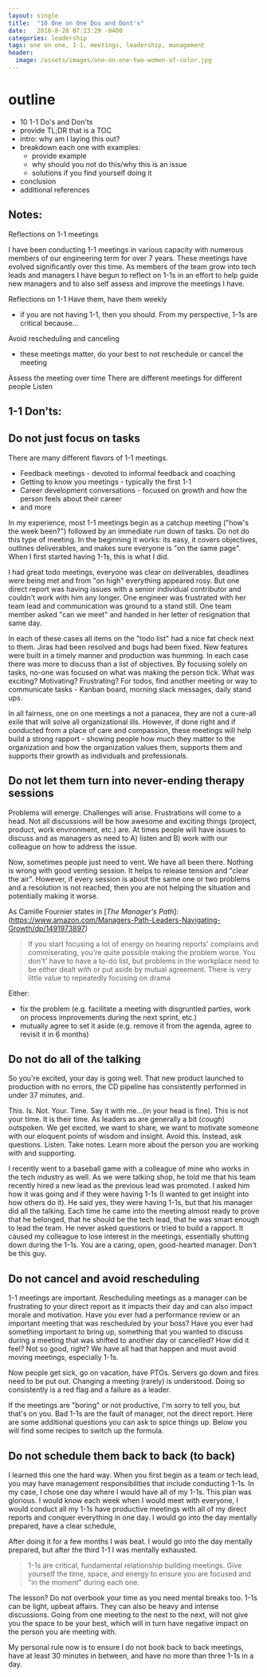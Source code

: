 ```yaml
---
layout: single
title:  "10 One on One Dos and Dont's"
date:   2018-8-28 07:23:29 -0400
categories: leadership
tags: one on one, 1-1, meetings, leadership, management
header:
  image: /assets/images/one-on-one-two-women-of-color.jpg
---
```


# outline
- 10 1-1 Do's and Don'ts
- provide TL;DR that is a TOC
- intro: why am I laying this out?
- breakdown each one with examples:
  - provide example
  - why should you not do this/why this is an issue
  - solutions if you find yourself doing it
- conclusion
- additional references

## Notes:
Reflections on 1-1 meetings

I have been conducting 1-1 meetings in various capacity with numerous members of our engineering term for over 7 years. These meetings have evolved significantly over this time. As members of the team grow into tech leads and managers I have begun to reflect on 1-1s in an effort to help guide new managers and to also self assess and improve the meetings I have.

Reflections on 1-1
Have them, have them weekly
- if you are not having 1-1, then you should. From my perspective, 1-1s are critical because...


Avoid rescheduling and canceling
- these meetings matter, do your best to not reschedule or cancel the meeting

Assess the meeting over time
There are different meetings for different people
Listen

## 1-1 Don'ts:

## Do not just focus on tasks
There are many different flavors of 1-1 meetings.  
- Feedback meetings - devoted to informal feedback and coaching
- Getting to know you meetings - typically the first 1-1
- Career development conversations - focused on growth and how the person feels about their career
- and more

In my experience, most 1-1 meetings begin as a catchup meeting ("how's the week been?") followed by an immediate run down of tasks.  Do not do this type of meeting.  In the beginning it works: its easy, it covers objectives, outlines deliverables, and makes sure everyone is "on the same page".  When I first started having 1-1s, this is what I did.  

I had great todo meetings, everyone was clear on deliverables, deadlines were being met and from "on high" everything appeared rosy.  But one direct report was having issues with a senior individual contributor and couldn't work with him any longer.  One engineer was frustrated with her team lead and communication was ground to a stand still.  One team member asked "can we meet" and handed in her letter of resignation that same day.

In each of these cases all items on the "todo list" had a nice fat check next to them.  Jiras had been resolved and bugs had been fixed.  New features were built in a timely manner and production was humming.  In each case there was more to discuss than a list of objectives. By focusing solely on tasks, no-one was focused on what was making the person tick.  What was exciting? Motivating? Frustrating?  For todos, find another meeting or way to communicate tasks - Kanban board, morning slack messages, daily stand ups.

In all fairness, one on one meetings a not a panacea, they are not a cure-all exile that will solve all organizational ills.  However, if done right and if conducted from a place of care and compassion, these meetings will help build a strong rapport - showing people how much they matter to the organization and how the organization values them, supports them and supports their growth as individuals and professionals.  

## Do not let them turn into never-ending therapy sessions
Problems will emerge.  Challenges will arise.  Frustrations will come to a head.  Not all discussions will be how awesome and exciting things (project, product, work environment, etc.) are.  At times people will have issues to discuss and as managers as need to A) listen and B) work with our colleague on how to address the issue.

Now, sometimes people just need to vent.  We have all been there.  Nothing is wrong with good venting session.  It helps to release tension and "clear the air". However, if every session is about the same one or two problems and a resolution is not reached, then you are not helping the situation and potentially making it worse.

As Camille Fournier states in [_The Manager's Path_]:(https://www.amazon.com/Managers-Path-Leaders-Navigating-Growth/dp/1491973897)
> If you start focusing a lot of energy on hearing reports' complains and commiserating, you're quite possible making the problem worse.  You don't' have to have a to-do list, but problems in the workplace need to be either dealt with or put aside by mutual agreement.  There is very little value to repeatedly focusing on drama

Either:
- fix the problem (e.g. facilitate a meeting with disgruntled parties, work on process improvements during the next sprint, etc.)
- mutually agree to set it aside (e.g. remove it from the agenda, agree to revisit it in 6 months)

## Do not do all of the talking
So you're excited, your day is going well.  That new product launched to production with no errors, the CD pipeline has consistently performed in under 37 minutes, and.

This.  Is.  Not.  Your.  Time.  Say it with me...(in your head is fine).  This is not your time.  It is their time.  As leaders as are generally a bit (*cough*) outspoken.  We get excited, we want to share, we want to motivate someone with our eloquent points of wisdom and insight.  Avoid this.  Instead, ask questions.  Listen.  Take notes.  Learn more about the person you are working with and supporting.

I recently went to a baseball game with a colleague of mine who works in the tech industry as well.  As we were talking shop, he told me that his team recently hired a new lead as the previous lead was promoted.  I asked him how it was going and if they were having 1-1s (I wanted to get insight into how others do it).  He said yes, they were having 1-1s, but that his manager did all the talking.  Each time he came into the meeting almost ready to prove that he belonged, that he should be the tech lead, that he was smart enough to lead the team.  He never asked questions or tried to build a rapport.  It caused my colleague to lose interest in the meetings, essentially shutting down during the 1-1s. You are a caring, open, good-hearted manager.  Don't be this guy.


## Do not cancel and avoid rescheduling
1-1 meetings are important.  Rescheduling meetings as a manager can be frustrating to your direct report as it impacts their day and can also impact morale and motivation.  Have you ever had a performance review or an important meeting that was rescheduled by your boss?  Have you ever had something important to bring up, something that you wanted to discuss during a meeting that was shifted to another day or cancelled?  How did it feel? Not so good, right? We have all had that happen and must avoid moving meetings, especially 1-1s.  

Now people get sick, go on vacation, have PTOs.  Servers go down and fires need to be put out.  Changing a meeting (rarely) is understood.  Doing so consistently is a red flag and a failure as a leader.

If the meetings are "boring" or not productive, I'm sorry to tell you, but that's on you.  Bad 1-1s are the fault of manager, not the direct report.  Here are some additional questions you can ask to spice things up.  Below you will find some recipes to switch up the formula.

## Do not schedule them back to back (to back)
I learned this one the hard way.  When you first begin as a team or tech lead, you may have management responsibilities that include conducting 1-1s. In my case, I chose one day where I would have all of my 1-1s.  This plan was glorious.  I would know each week when I would meet with everyone, I would conduct all my 1-1s have productive meetings with all of my direct reports and conquer everything in one day.  I would go into the day mentally prepared, have a clear schedule,

After doing it for a few months I was beat.  I would go into the day mentally prepared, but after the third 1-1 I was mentally exhausted.

> 1-1s are critical, fundamental relationship building meetings.  Give yourself the time, space, and energy to ensure you are focused and "in the moment" during each one.

The lesson? Do not overbook your time as you need mental breaks too.  1-1s can be light, upbeat affairs.  They can also be heavy and intense discussions.  Going from one meeting to the next to the next, will not give you the space to be your best, which will in turn have negative impact on the person you are meeting with.

My personal rule now is to ensure I do not book back to back meetings, have at least 30 minutes in between, and have no more than three 1-1s in a day.
